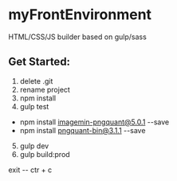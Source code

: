 # myFrontEnvironment
HTML/CSS/JS builder based on gulp/sass  

## Get Started:
1) delete .git
2) rename project
3) npm install
4) gulp test 
- npm install imagemin-pngquant@5.0.1 --save
- npm install pngquant-bin@3.1.1 --save
5) gulp dev
6) gulp build:prod

exit  --  ctr + c